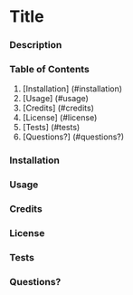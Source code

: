 # Title

### Description

### Table of Contents
1. [Installation] (#installation)
2. [Usage] (#usage)
3. [Credits] (#credits)
4. [License] (#license)
5. [Tests] (#tests)
6. [Questions?] (#questions?)

### Installation

### Usage

### Credits

### License

### Tests

### Questions?
